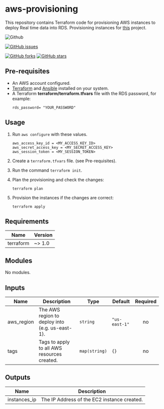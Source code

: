 # aws-provisioning #

This repository contains Terraform code for provisioning AWS instances to deploy Real time data into RDS. Provisioning instances for [this](https://github.com/aadithya-naresh/Real-time-streaming-project) project.

![Github](https://img.shields.io/badge/logo-javascript-blue?logo=javascript) <br>

[![GitHub issues](https://img.shields.io/github/issues/aadithya-naresh/aws-provisioning)](https://github.com/aadithya-naresh/aws-provisioning/issues) 

<a href="https://github.com/aadithya-naresh/aws-provisioning/network"><img alt="GitHub forks" src="https://img.shields.io/github/forks/aadithya-naresh/aws-provisioning"></a>
<a href="https://github.com/aadithya-naresh/aws-provisioning/stargazers"><img alt="GitHub stars" src="https://img.shields.io/github/stars/aadithya-naresh/aws-provisioning"></a>

## Pre-requisites ##

- An AWS account configured.
- [Terraform](https://www.terraform.io/) and [Ansible](https://www.ansible.com/) installed on your system.
- A Terraform **terraform/terraform.tfvars** file with the RDS password, for example:
  ```
  rds_password= "YOUR_PASSWORD"
  ```
  
## Usage ##

1. Run ```aws configure``` with these values.

   ```
   aws_access_key_id = <MY_ACCESS_KEY_ID>
   aws_secret_access_key = <MY_SECRET_ACCESS_KEY>
   aws_session_token = <MY_SESSION_TOKEN>
   ```

1. Create a `terraform.tfvars` file. (see Pre-requisites).
1. Run the command `terraform init`.
1. Plan the provisioning and check the changes:

   ```console
   terraform plan
   ```
1. Provision the instances if the changes are correct:

   ```console
   terraform apply
   ```

<!-- BEGIN_TF_DOCS -->
## Requirements ##

| Name | Version |
|------|---------|
| terraform | ~> 1.0 |

## Modules ##

No modules.

## Inputs ##

| Name | Description | Type | Default | Required |
|------|-------------|------|---------|:--------:|
| aws\_region | The AWS region to deploy into (e.g. us-east-1). | `string` | `"us-east-1"` | no |
| tags | Tags to apply to all AWS resources created. | `map(string)` | `{}` | no |

## Outputs ##

| Name | Description |
|------|-------------|
| instances_ip | The IP Address of the EC2 instance created. |
<!-- END_TF_DOCS -->
